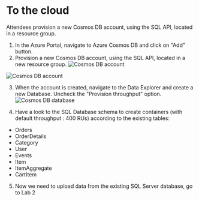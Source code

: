 # To the cloud
Attendees provision a new Cosmos DB account, using the SQL API, located in a resource group.
1. In the Azure Portal, navigate to Azure Cosmos DB and click on "Add" button.
2. Provision a new Cosmos DB account, using the SQL API, located in a new resource group.
![Cosmos DB account](https://user-images.githubusercontent.com/11271493/73174909-39e45d80-4109-11ea-9a60-e224b448655a.png)

![Cosmos DB account](https://user-images.githubusercontent.com/11271493/73174954-5aacb300-4109-11ea-8acf-b566aa2bd0dc.png)

3. When the account is created, navigate to the Data Explorer and create a new Database. Uncheck the "Provision throughput" option.  
![Cosmos DB database](https://user-images.githubusercontent.com/11271493/73177338-10c6cb80-410f-11ea-80ab-62116643ca07.png)

4. Have a look to the SQL Database schema to create containers (with default throughput : 400 RUs) according to the existing tables:
  - Orders
  - OrderDetails
  - Category
  - User
  - Events
  - Item
  - ItemAggregate
  - CartItem

5. Now we need to upload data from the existing SQL Server database, go to Lab 2
